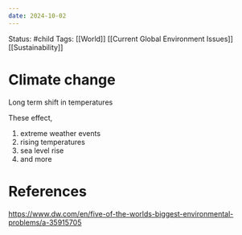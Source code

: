 ```yaml
---
date: 2024-10-02
---
```


Status: #child 
Tags: [[World]] [[Current Global Environment Issues]] [[Sustainability]]
# Climate change
Long term shift in temperatures

These effect,
1. extreme weather events 
2. rising temperatures
3. sea level rise
4. and more
# References
https://www.dw.com/en/five-of-the-worlds-biggest-environmental-problems/a-35915705